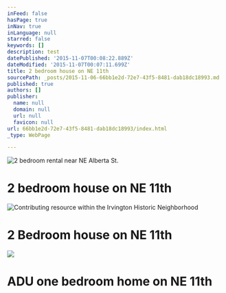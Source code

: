 ```yaml
---
inFeed: false
hasPage: true
inNav: true
inLanguage: null
starred: false
keywords: []
description: test
datePublished: '2015-11-07T00:08:22.889Z'
dateModified: '2015-11-07T00:07:11.699Z'
title: 2 bedroom house on NE 11th
sourcePath: _posts/2015-11-06-66bb1e2d-72e7-43f5-8481-dab18dc18993.md
published: true
authors: []
publisher:
  name: null
  domain: null
  url: null
  favicon: null
url: 66bb1e2d-72e7-43f5-8481-dab18dc18993/index.html
_type: WebPage

---
```

![2 bedroom rental near NE Alberta St.](https://the-grid-user-content.s3-us-west-2.amazonaws.com/762ee9ea-50fe-4e03-bdee-1a4f7b6290a3.jpg)

# 2 bedroom house on NE 11th
![Contributing resource within the Irvington Historic Neighborhood](https://the-grid-user-content.s3-us-west-2.amazonaws.com/0a171f5a-d741-4554-b5b7-bdabd25e3695.jpg)

# 2 Bedroom house on NE 11th
![](https://the-grid-user-content.s3-us-west-2.amazonaws.com/cd201c81-4e22-4410-bcd8-fa5201a1dbca.jpg)

# ADU one bedroom home on NE 11th
